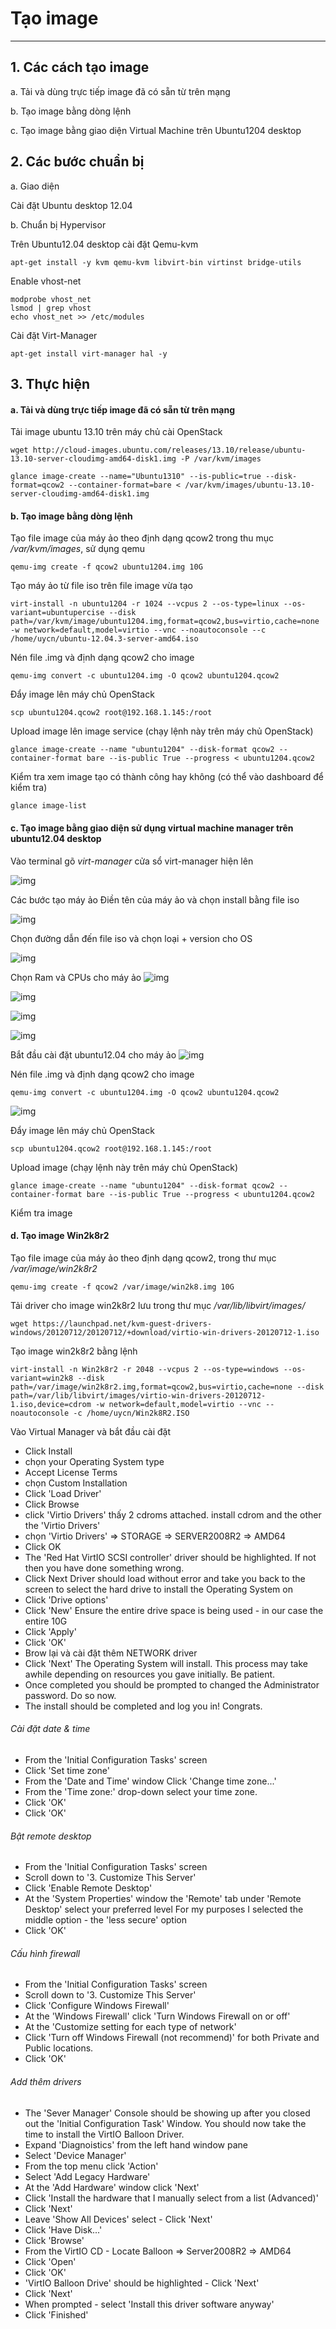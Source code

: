 # Tạo image 
------------

## 1. Các cách tạo image

 a. Tải và dùng trực tiếp image đã có sẵn từ trên mạng
 
 b. Tạo image bằng dòng lệnh
 
 c. Tạo image bằng giao diện Virtual Machine trên Ubuntu1204 desktop

## 2. Các bước chuẩn bị

 a. Giao diện
 
Cài đặt Ubuntu desktop 12.04
 
 b. Chuẩn bị Hypervisor
 
Trên Ubuntu12.04 desktop cài đặt Qemu-kvm

    apt-get install -y kvm qemu-kvm libvirt-bin virtinst bridge-utils

Enable vhost-net

	modprobe vhost_net
	lsmod | grep vhost
	echo vhost_net >> /etc/modules
 
Cài đặt Virt-Manager
 
    apt-get install virt-manager hal -y
 
## 3. Thực hiện

#### a. Tải và dùng trực tiếp image đã có sẵn từ trên mạng

Tải image ubuntu 13.10 trên máy chủ cài OpenStack
 
    wget http://cloud-images.ubuntu.com/releases/13.10/release/ubuntu-13.10-server-cloudimg-amd64-disk1.img -P /var/kvm/images

    glance image-create --name="Ubuntu1310" --is-public=true --disk-format=qcow2 --container-format=bare < /var/kvm/images/ubuntu-13.10-server-cloudimg-amd64-disk1.img	

#### b. Tạo image bằng dòng lệnh
Tạo file image của máy ảo theo định dạng qcow2 trong thu mục <i>/var/kvm/images</i>, sử dụng qemu
 
    qemu-img create -f qcow2 ubuntu1204.img 10G
Tạo máy ảo từ file iso trên file image vừa tạo

    virt-install -n ubuntu1204 -r 1024 --vcpus 2 --os-type=linux --os-variant=ubuntupercise --disk path=/var/kvm/image/ubuntu1204.img,format=qcow2,bus=virtio,cache=none -w network=default,model=virtio --vnc --noautoconsole --c /home/uycn/ubuntu-12.04.3-server-amd64.iso	
Nén file .img và định dạng qcow2 cho image

    qemu-img convert -c ubuntu1204.img -O qcow2 ubuntu1204.qcow2

Đẩy image lên máy chủ OpenStack

    scp ubuntu1204.qcow2 root@192.168.1.145:/root

Upload image lên image service (chạy lệnh này trên máy chủ OpenStack)

    glance image-create --name "ubuntu1204" --disk-format qcow2 --container-format bare --is-public True --progress < ubuntu1204.qcow2

Kiểm tra xem image tạo có thành công hay không (có thể vào dashboard để kiểm tra)

    glance image-list
	
#### c. Tạo image bằng giao diện sử dụng virtual machine manager trên ubuntu12.04 desktop

Vào terminal gõ <i>virt-manager</i>  cửa sổ virt-manager hiện lên

![img](http://i.imgur.com/cgB2hcp.png "img")

Các bước tạo máy ảo
Điền tên của máy ảo và chọn install bằng file iso

![img](http://i.imgur.com/yv4RDIK.png "img")

Chọn đường dẫn đến file iso và chọn loại + version cho OS

![img](http://i.imgur.com/qk4mvO4.png "img") 
 
Chọn Ram và CPUs cho máy ảo 
![img](http://i.imgur.com/hlq385X.png "img") 
 
![img](http://i.imgur.com/CW7g1n6.png "img")
  
![img](http://i.imgur.com/n0e9gV6.png "img")

![img](http://i.imgur.com/3qxyRiz.png "img")

Bắt đầu cài đặt ubuntu12.04 cho máy ảo
![img](http://i.imgur.com/6hiIbKx.png "img")
  
Nén file .img và định dạng qcow2 cho image

    qemu-img convert -c ubuntu1204.img -O qcow2 ubuntu1204.qcow2

![img](http://i.imgur.com/2lcxypN.png "img") 
	
Đẩy image lên máy chủ OpenStack

    scp ubuntu1204.qcow2 root@192.168.1.145:/root

Upload image (chạy lệnh này trên máy chủ OpenStack)

    glance image-create --name "ubuntu1204" --disk-format qcow2 --container-format bare --is-public True --progress < ubuntu1204.qcow2

Kiểm tra image

#### d. Tạo image Win2k8r2
Tạo file image của máy ảo  theo định  dạng qcow2, trong thư mục <i>/var/image/win2k8r2</i>

    qemu-img create -f qcow2 /var/image/win2k8.img 10G

Tải driver cho image win2k8r2 lưu trong thư mục <i>/var/lib/libvirt/images/</i>

    wget https://launchpad.net/kvm-guest-drivers-windows/20120712/20120712/+download/virtio-win-drivers-20120712-1.iso
	
Tạo image win2k8r2 bằng lệnh

    virt-install -n Win2k8r2 -r 2048 --vcpus 2 --os-type=windows --os-variant=win2k8 --disk path=/var/image/win2k8r2.img,format=qcow2,bus=virtio,cache=none --disk path=/var/lib/libvirt/images/virtio-win-drivers-20120712-1.iso,device=cdrom -w network=default,model=virtio --vnc --noautoconsole -c /home/uycn/Win2k8R2.ISO

Vào Virtual Manager và bắt đầu cài đặt 

- Click Install
- chọn your Operating System type
- Accept License Terms
- chọn Custom Installation
- Click 'Load Driver'
- Click Browse
- click 'Virtio Drivers' thấy 2 cdroms attached. install cdrom and the other the 'Virtio Drivers'
- chọn 'Virtio Drivers' => STORAGE => SERVER2008R2 => AMD64
- Click OK
- The 'Red Hat VirtIO SCSI controller' driver should be highlighted. If not then you have done something wrong.
- Click Next Driver should load without error and take you back to the screen to select the hard drive to install the Operating System on
- Click 'Drive options'
- Click 'New' Ensure the entire drive space is being used - in our case the entire 10G
- Click 'Apply'
- Click 'OK'
- Brow lại và cài đặt thêm NETWORK driver
- Click 'Next' The Operating System will install. This process may take awhile depending on resources you gave initially. Be patient.
- Once completed you should be prompted to changed the Administrator password. Do so now.
- The install should be completed and log you in! Congrats.

###### Cài đặt date & time

- From the 'Initial Configuration Tasks' screen
- Click 'Set time zone'
- From the 'Date and Time' window Click 'Change time zone...'
- From the 'Time zone:' drop-down select your time zone.
- Click 'OK'
- Click 'OK'

###### Bật remote desktop

- From the 'Initial Configuration Tasks' screen
- Scroll down to '3. Customize This Server'
- Click 'Enable Remote Desktop'
- At the 'System Properties' window the 'Remote' tab under 'Remote Desktop' select your preferred level For my purposes I selected the middle option - the 'less secure' option
- Click 'OK'

###### Cấu hình firewall

- From the 'Initial Configuration Tasks' screen
- Scroll down to '3. Customize This Server'
- Click 'Configure Windows Firewall'
- At the 'Windows Firewall' click 'Turn Windows Firewall on or off'
- At the 'Customize setting for each type of network'
- Click 'Turn off Windows Firewall (not recommend)' for both Private and Public locations.
- Click 'OK'

###### Add thêm drivers

- The 'Sever Manager' Console should be showing up after you closed out the 'Initial Configuration Task' Window. You should now take the time to install the VirtIO Balloon Driver.
- Expand 'Diagnoistics' from the left hand window pane
- Select 'Device Manager'
- From the top menu click 'Action'
- Select 'Add Legacy Hardware'
- At the 'Add Hardware' window click 'Next'
- Click 'Install the hardware that I manually select from a list (Advanced)'
- Click 'Next'
- Leave 'Show All Devices' select - Click 'Next'
- Click 'Have Disk...'
- Click 'Browse'
- From the VirtIO CD - Locate Balloon => Server2008R2 => AMD64
- Click 'Open'
- Click 'OK'
- 'VirtIO Balloon Drive' should be highlighted - Click 'Next'
- Click 'Next'
- When prompted - select 'Install this driver software anyway'
- Click 'Finished'
	
	 